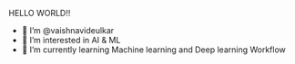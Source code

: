 HELLO WORLD!!
- 👋 I’m @vaishnavideulkar
- 👀 I’m interested in AI & ML
- 🌱 I’m currently learning Machine learning and Deep learning Workflow


<!---
vaishnavideulkar/vaishnavideulkar is a ✨ special ✨ repository because its `README.md` (this file) appears on your GitHub profile.
You can click the Preview link to take a look at your changes.
--->
